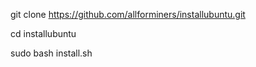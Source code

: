 git clone https://github.com/allforminers/installubuntu.git

cd installubuntu

sudo bash install.sh
